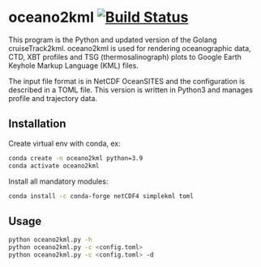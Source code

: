 # oceano2kml [![Build Status](https://travis-ci.com/jgrelet/oceano2kml.svg?branch=master)](https://app.travis-ci.com/github/jgrelet/oceano2kml)

This program is the Python and updated version of the Golang cruiseTrack2kml.
oceano2kml is used for rendering oceanographic data, CTD, XBT profiles and TSG (thermosalinograph) plots to Google Earth Keyhole Markup Language (KML) files.

The input file format is in NetCDF OceanSITES and the configuration is described in a TOML file.
This version is written in Python3 and manages profile and trajectory data.

## Installation

Create virtual env with conda, ex:

```sh
conda create -n oceano2kml python=3.9
conda activate oceano2kml 
```

Install all mandatory modules:

```sh
conda install -c conda-forge netCDF4 simplekml toml 
```

## Usage

```bash
python oceano2kml.py -h
python oceano2kml.py -c <config.toml>
python oceano2kml.py -c <config.toml> -d
```
